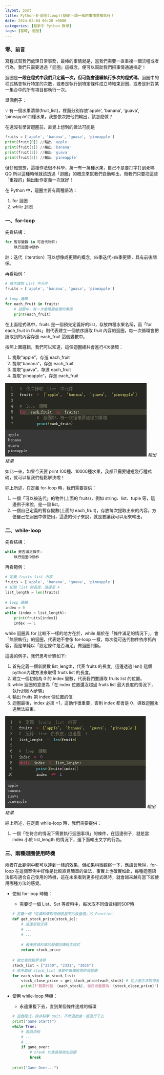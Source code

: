 ```yaml
---
layout: post
title: Python-8-迴圈(Loop)(基礎)—讓一樣的事情重複執行！
date: 2024-08-04 00:20 +0800
categories: [超新手 Python 教學]
tags: [基礎, 迴圈]
---
```

### 零、前言

寫程式幫我們處理日常事務，最棒的事情就是，當我們需要一直重複一個流程或者行為，我們只需要透過「迴圈」這概念，便可以幫助我們把事情通通搞定！

迴圈是**一段在程式中我們只定義一次，但可能會連續執行多次的程式碼**。迴圈中的程式碼會執行特定的次數，或者是執行到特定條件成立時結束迴圈，或者是針對某一集合中的所有項目都執行一次。

舉個例子：

<aside>
💡 有一個水果清單(fruit_list)，裡面分別存放'apple', 'banana', 'guava', 'pineapple'四種水果，我想依次把他們輸出，該怎麼做？

</aside>

在還沒有學習迴圈前，直覺上想到的做法可能是

```python
fruits = ['apple', 'banana', 'guava', 'pineapple']
print(fruit[0]) //輸出 'apple'
print(fruit[1]) //輸出 'banana'
print(fruit[2]) //輸出 'guava'
print(fruit[3]) //輸出 'pineapple'
```

但仔細想想，這種作法很不科學，萬一有一萬種水果，自己不是要打字打到死嗎QQ 所以這種時候就該透過「迴圈」的概念來幫我們自動輸出，而我們只要把這些「重複的」輸出動作定義一次就好！

在 Python 中，迴圈主要有兩種語法：

1. for 迴圈
2. while 迴圈

### 一、for-loop

先看結構：

```python
for 暫存變數 in 可迭代物件:
    執行迴圈中動作
```

註：迭代（iteration）可以想像成更替的概念，四季迭代=四季更替，具有前後關係。

再看範例：

```python
# 依次讀取 List 中元件
fruits = ['apple', 'banana', 'guava', 'pineapple']

# loop 邏輯
for each_fruit in fruits:
    # 迴圈中，每一次循環要處理的事情
    print(each_fruit)
```

在上面程式碼中，fruits 是一個預先定義好的list，存放四種水果名稱，而「for each_fruit in fruits」則代表建立一個依序讀取 fruit 內容的迴圈，每一次循環會把讀取到的內容存進 each_fruit 這個變數中。

按照上面邏輯，我們可以知道，這個迴圈總共會進行4次循環：

1. 提取”apple”，存進 each_fruit
2. 提取”banana”，存進 each_fruit
3. 提取”guava”，存進 each_fruit
4. 提取”pineapple”，存進 each_fruit

![輸出結果](/assets/img/post_img/Python-8-迴圈(Loop)(基礎)—讓一樣的事情重複執行%20ea71043bdfba42da89dfe085c74d0f76/Untitled.png)
_輸出結果_

如此一來，如果今天要 print 100種、10000種水果，我都只需要短短幾行程式碼，就可以幫我們輕鬆解決啦！

綜上所述，在定義 for-loop 時，我們需要提供：

1. 一個「可以被迭代」的物件(上面的 fruits)，例如 string、list、tuple 等，這邊例子來說，是一個 list。
2. 一個自己定義的暫存變數(上面的 each_fruit)，存放每次提取出來的內容，方便自己在迴圈中做使用，這邊的例子來說，就是要讓我可以用來輸出。

### 二、while-loop

先看結構：

```python
while 是否滿足條件:
    執行迴圈中動作
```

再看範例：

```python
# 定義 fruits list 內容
fruits = ['apple', 'banana', 'guava', 'pineapple']
# 紀錄 list 的長度，這邊是 4
list_length = len(fruits)

# loop 邏輯
index = 0
while (index < list_length):
    print(fruits[index])
    index += 1
```

while 迴圈與 for 比較不一樣的地方在於，while 屬於在「條件滿足的情況下」，會「無限執行」的迴圈，代表她不會像 for-loop 一樣，每次從可迭代物件依序抓內容，而是單純以「設定條件是否滿足」做迴圈判斷。

這邊的例子，我們思考步驟如下:

1. 首先定義一個新變數 list_length，代表 fruits 的長度，這邊透過 len() 這個python內建方法來取得 fruits list 的長度。
2. 建立一個初始為 0 的 index 變數，代表我們要讀取 fruits list 的位置。
3. while 迴圈的意思為「在 index 位置還沒超過 fruits list 最大長度的情況下，執行迴圈內步驟」
4. 輸出 fruits 第 index 個位置的值
5. 迴圈最後，index 必須 +1，這動作很重要，否則 index 都會是 0，導致迴圈永遠無法結束。

![輸出結果](/assets/img/post_img/Python-8-迴圈(Loop)(基礎)—讓一樣的事情重複執行%20ea71043bdfba42da89dfe085c74d0f76/Untitled%201.png)
_輸出結果_

綜上所述，在定義 while-loop 時，我們需要提供：

1. 一個「在符合的情況下需要執行迴圈事項」的條件，在這邊例子，就是當 index 小於 list_length 的情況下，進下面輸出文字的行為。

### 三、兩種迴圈使用時機

兩者在此範例中都可以達到一樣的效果，但如果稍微觀察一下，應該會覺得，for-loop 在這個案例中好像是比較直覺簡單的做法，事實上也確實如此，每種迴圈語法都有適合自己使用的時機，這在未來看到更多程式碼時，就會越來越有當下該使用哪種方法的感覺。

- 使用 for-loop 時機：
    - 需要從一個 List、Set 等資料中，每次取不同值做相同SOP時
    
    ```python
    # 定義一個「從資料庫取得個股當天的收盤價」的 Function
    def get_stock_price(stock_id):
        # 這邊是程式碼
        # ...
        # ...
        
        # 最後將資料庫的股價回傳給主程式
        return stock_price
    
    # 建立我的股票清單
    stock_list = ["2330", "2331", "3036"]
    # 依序取得 stock_list 清單中每檔股票的收盤價
    for each_stock in stock_list:
        stock_close_price = get_stock_price(each_stock) # 從上面方法取得股價
        print(f"股票代號：{each_stock}, 當日收盤價為：{stock_close_price}") # 輸出
    ```
    
- 使用 while-loop 時機：
    - 永遠重複下去，直到某個條件達成的循環
    
    ```python
    # 遊戲程式，除非點擊 quit，不然遊戲會一直進行下去
    print("Game Start!")
    while True:
        # 遊戲流程
        # ...
        # ...
        if game_over:
            # break 代表直接跳出迴圈
            break
            
    print("Game Over...")
    ```